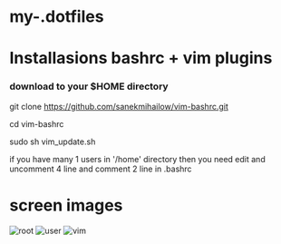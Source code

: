 # my-.dotfiles

# Installasions bashrc + vim plugins

### download to your $HOME directory

git clone https://github.com/sanekmihailow/vim-bashrc.git

cd vim-bashrc

sudo sh vim_update.sh

if you have many 1 users in '/home' directory then you need edit and uncomment 4 line and comment 2 line in .bashrc

# screen images

![root](https://github.com/sanekmihailow/my-.dotfiles/blob/master/screenshots/root%20PS1_.png)
![user](https://github.com/sanekmihailow/my-.dotfiles/blob/master/screenshots/user%20PS1_.png)
![vim](https://github.com/sanekmihailow/my-.dotfiles/blob/master/screenshots/vim.png)
